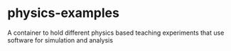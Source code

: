 # physics-examples
A container to hold different physics based teaching experiments that use software for simulation and analysis
